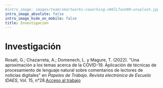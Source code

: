 ```yaml
---
#intro_image: images/team/smartworks-coworking-cW4lLTavU80-unsplash.jpg
intro_image_absolute: false
intro_image_hide_on_mobile: false
title: Investigación
---
```


# Investigación

Rosati, G.; Chazarreta, A.; Domenech, L. y Magure, T. (2022). "Una aproximación a los temas acerca de la COVID-19. Aplicación de técnicas de procesamiento de lenguaje natural sobre comentarios de lectores de noticias digitales" en _Papeles de Trabajo. Revista electrónica de Escuela IDAES_, Vol. 15, n°28.[Acceso al trabajo](https://revistasacademicas.unsam.edu.ar/index.php/papdetrab/article/view/1290)